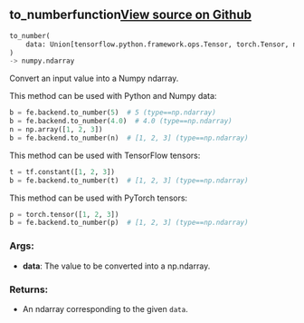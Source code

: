 ## to_number<span class="tag">function</span><a class="sourcelink" href=https://github.com/fastestimator/fastestimator/blob/r1.1/fastestimator/util/util.py/#L804-L840>View source on Github</a>
```python
to_number(
	data: Union[tensorflow.python.framework.ops.Tensor, torch.Tensor, numpy.ndarray, int, float]
)
-> numpy.ndarray
```
Convert an input value into a Numpy ndarray.

This method can be used with Python and Numpy data:
```python
b = fe.backend.to_number(5)  # 5 (type==np.ndarray)
b = fe.backend.to_number(4.0)  # 4.0 (type==np.ndarray)
n = np.array([1, 2, 3])
b = fe.backend.to_number(n)  # [1, 2, 3] (type==np.ndarray)
```

This method can be used with TensorFlow tensors:
```python
t = tf.constant([1, 2, 3])
b = fe.backend.to_number(t)  # [1, 2, 3] (type==np.ndarray)
```

This method can be used with PyTorch tensors:
```python
p = torch.tensor([1, 2, 3])
b = fe.backend.to_number(p)  # [1, 2, 3] (type==np.ndarray)
```


<h3>Args:</h3>


* **data**: The value to be converted into a np.ndarray. 

<h3>Returns:</h3>

<ul class="return-block"><li>    An ndarray corresponding to the given <code>data</code>.</li></ul>

